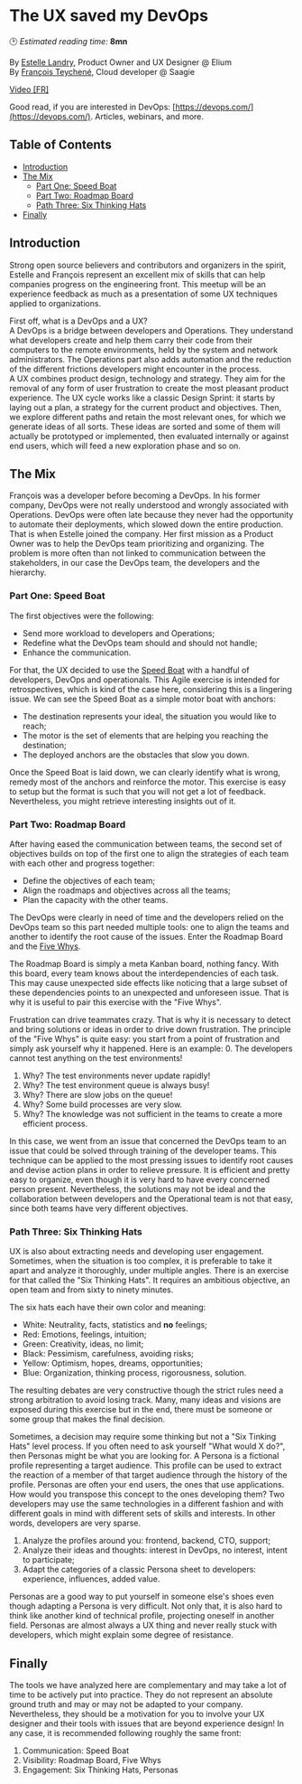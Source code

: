 # The UX saved my DevOps
🕑 *Estimated reading time:* **8mn**

By [Estelle Landry](https://twitter.com/estelandry), Product Owner and UX Designer @ Elium  
By [François Teychené](https://twitter.com/fteychene), Cloud developer @ Saagie

[Video \[FR\]](https://www.youtube.com/watch?v=zXz2ZrL2yTM)

Good read, if you are interested in DevOps: [https://devops.com/](https://devops.com/). Articles, webinars, and more.


## Table of Contents

  * [Introduction](#introduction)
  * [The Mix](#the-mix)
    + [Part One: Speed Boat](#part-one-speed-boat)
    + [Part Two: Roadmap Board](#part-two-roadmap-board)
    + [Path Three: Six Thinking Hats](#path-three-six-thinking-hats)
  * [Finally](#finally)

## Introduction
Strong open source believers and contributors and organizers in the spirit, Estelle and François represent an excellent mix of skills that can help companies progress on the engineering front. This meetup will be an experience feedback as much as a presentation of some UX techniques applied to organizations.

First off, what is a DevOps and a UX?  
A DevOps is a bridge between developers and Operations. They understand what developers create and help them carry their code from their computers to the remote environments, held by the system and network administrators. The Operations part also adds automation and the reduction of the different frictions developers might encounter in the process.  
A UX combines product design, technology and strategy. They aim for the removal of any form of user frustration to create the most pleasant product experience. The UX cycle works like a classic Design Sprint: it starts by laying out a plan, a strategy for the current product and objectives. Then, we explore different paths and retain the most relevant ones, for which we generate ideas of all sorts. These ideas are sorted and some of them will actually be prototyped or implemented, then evaluated internally or against end users, which will feed a new exploration phase and so on.

## The Mix

François was a developer before becoming a DevOps. In his former company, DevOps were not really understood and wrongly associated with Operations. DevOps were often late because they never had the opportunity to automate their deployments, which slowed down the entire production. That is when Estelle joined the company. Her first mission as a Product Owner was to help the DevOps team prioritizing and organizing. The problem is more often than not linked to communication between the stakeholders, in our case the DevOps team, the developers and the hierarchy.

### Part One: Speed Boat

The first objectives were the following:
- Send more workload to developers and Operations;
- Redefine what the DevOps team should and should not handle;
- Enhance the communication.

For that, the UX decided to use the [Speed Boat](http://www.agile-ux.com/2011/10/17/a-speed-boat-or-nothing/) with a handful of developers, DevOps and operationals. This Agile exercise is intended for retrospectives, which is kind of the case here, considering this is a lingering issue. We can see the Speed Boat as a simple motor boat with anchors:
- The destination represents your ideal, the situation you would like to reach;
- The motor is the set of elements that are helping you reaching the destination;
- The deployed anchors are the obstacles that slow you down.

Once the Speed Boat is laid down, we can clearly identify what is wrong, remedy most of the anchors and reinforce the motor. This exercise is easy to setup but the format is such that you will not get a lot of feedback. Nevertheless, you might retrieve interesting insights out of it.

### Part Two: Roadmap Board

After having eased the communication between teams, the second set of objectives builds on top of the first one to align the strategies of each team with each other and progress together:
- Define the objectives of each team;
- Align the roadmaps and objectives across all the teams;
- Plan the capacity with the other teams.

The DevOps were clearly in need of time and the developers relied on the DevOps team so this part needed multiple tools: one to align the teams and another to identify the root cause of the issues. Enter the Roadmap Board and the [Five Whys](https://en.wikipedia.org/wiki/5_Whys).

The Roadmap Board is simply a meta Kanban board, nothing fancy. With this board, every team knows about the interdependencies of each task. This may cause unexpected side effects like noticing that a large subset of these dependencies points to an unexpected and unforeseen issue. That is why it is useful to pair this exercise with the "Five Whys".

Frustration can drive teammates crazy. That is why it is necessary to detect and bring solutions or ideas in order to drive down frustration. The principle of the "Five Whys" is quite easy: you start from a point of frustration and simply ask yourself why it happened. Here is an example:
0. The developers cannot test anything on the test environments!
1. Why? The test environments never update rapidly!
2. Why? The test environment queue is always busy!
3. Why? There are slow jobs on the queue!
4. Why? Some build processes are very slow.
5. Why? The knowledge was not sufficient in the teams to create a more efficient process.

In this case, we went from an issue that concerned the DevOps team to an issue that could be solved through training of the developer teams. This technique can be applied to the most pressing issues to identify root causes and devise action plans in order to relieve pressure. It is efficient and pretty easy to organize, even though it is very hard to have every concerned person present. Nevertheless, the solutions may not be ideal and the collaboration between developers and the Operational team is not that easy, since both teams have very different objectives.

### Path Three: Six Thinking Hats

UX is also about extracting needs and developing user engagement. Sometimes, when the situation is too complex, it is preferable to take it apart and analyze it thoroughly, under multiple angles. There is an exercise for that called the "Six Thinking Hats". It requires an ambitious objective, an open team and from sixty to ninety minutes.

The six hats each have their own color and meaning:
- White: Neutrality, facts, statistics and **no** feelings;
- Red: Emotions, feelings, intuition;
- Green: Creativity, ideas, no limit;
- Black: Pessimism, carefulness, avoiding risks;
- Yellow: Optimism, hopes, dreams, opportunities;
- Blue: Organization, thinking process, rigorousness, solution.

The resulting debates are very constructive though the strict rules need a strong arbitration to avoid losing track. Many, many ideas and visions are exposed during this exercise but in the end, there must be someone or some group that makes the final decision.

Sometimes, a decision may require some thinking but not a "Six Tinking Hats" level process. If you often need to ask yourself "What would X do?", then Personas might be what you are looking for. A Persona is a fictional profile representing a target audience. This profile can be used to extract the reaction of a member of that target audience through the history of the profile. Personas are often your end users, the ones that use applications. How would you transpose this concept to the ones developing them? Two developers may use the same technologies in a different fashion and with different goals in mind with different sets of skills and interests. In other words, developers are very sparse.

1. Analyze the profiles around you: frontend, backend, CTO, support;
2. Analyze their ideas and thoughts: interest in DevOps, no interest, intent to participate;
3. Adapt the categories of a classic Persona sheet to developers: experience, influences, added value.

Personas are a good way to put yourself in someone else's shoes even though adapting a Persona is very difficult. Not only that, it is also hard to think like another kind of technical profile, projecting oneself in another field. Personas are almost always a UX thing and never really stuck with developers, which might explain some degree of resistance.

## Finally

The tools we have analyzed here are complementary and may take a lot of time to be actively put into practice. They do not represent an absolute ground truth and may or may not be adapted to your company. Nevertheless, they should be a motivation for you to involve your UX designer and their tools with issues that are beyond experience design! In any case, it is recommended following roughly the same front:

1. Communication: Speed Boat
2. Visibility: Roadmap Board, Five Whys
3. Engagement: Six Thinking Hats, Personas
